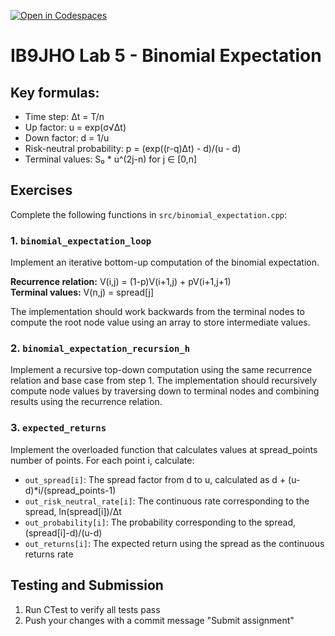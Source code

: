 [![Open in Codespaces](https://classroom.github.com/assets/launch-codespace-2972f46106e565e64193e422d61a12cf1da4916b45550586e14ef0a7c637dd04.svg)](https://classroom.github.com/open-in-codespaces?assignment_repo_id=17063671)
# IB9JHO Lab 5 - Binomial Expectation

## Key formulas:
- Time step: Δt = T/n
- Up factor: u = exp(σ√Δt)
- Down factor: d = 1/u
- Risk-neutral probability: p = (exp((r-q)Δt) - d)/(u - d)
- Terminal values: S₀ * u^(2j-n) for j ∈ [0,n]

## Exercises
Complete the following functions in `src/binomial_expectation.cpp`:

### 1. `binomial_expectation_loop`
Implement an iterative bottom-up computation of the binomial expectation.

**Recurrence relation:** V(i,j) = (1-p)V(i+1,j) + pV(i+1,j+1)  
**Terminal values:** V(n,j) = spread[j]

The implementation should work backwards from the terminal nodes to compute the root node value using an array to store intermediate values.

### 2. `binomial_expectation_recursion_h`
Implement a recursive top-down computation using the same recurrence relation and base case from step 1.
The implementation should recursively compute node values by traversing down to terminal nodes and combining results using the recurrence relation.

### 3. `expected_returns`
Implement the overloaded function that calculates values at spread_points number of points. For each point i, calculate:

- `out_spread[i]`: The spread factor from d to u, calculated as d + (u-d)*i/(spread_points-1)
- `out_risk_neutral_rate[i]`: The continuous rate corresponding to the spread, ln(spread[i])/Δt
- `out_probability[i]`: The probability corresponding to the spread, (spread[i]-d)/(u-d)
- `out_returns[i]`: The expected return using the spread as the continuous returns rate

## Testing and Submission
1. Run CTest to verify all tests pass
2. Push your changes with a commit message "Submit assignment"